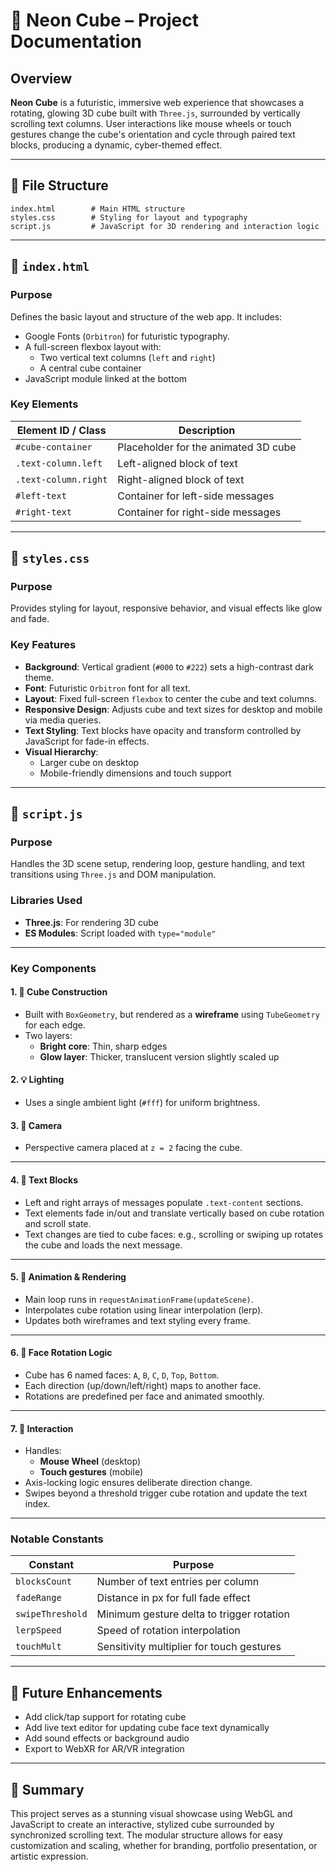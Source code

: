 

# 📄 Neon Cube – Project Documentation

## Overview

**Neon Cube** is a futuristic, immersive web experience that showcases a rotating, glowing 3D cube built with `Three.js`, surrounded by vertically scrolling text columns. User interactions like mouse wheels or touch gestures change the cube's orientation and cycle through paired text blocks, producing a dynamic, cyber-themed effect.

---

## 🧱 File Structure

```
index.html        # Main HTML structure
styles.css        # Styling for layout and typography
script.js         # JavaScript for 3D rendering and interaction logic
```

---

## 🔹 `index.html`

### Purpose
Defines the basic layout and structure of the web app. It includes:

- Google Fonts (`Orbitron`) for futuristic typography.
- A full-screen flexbox layout with:
  - Two vertical text columns (`left` and `right`)
  - A central cube container
- JavaScript module linked at the bottom

### Key Elements

| Element ID / Class   | Description |
|----------------------|-------------|
| `#cube-container`    | Placeholder for the animated 3D cube |
| `.text-column.left`  | Left-aligned block of text |
| `.text-column.right` | Right-aligned block of text |
| `#left-text`         | Container for left-side messages |
| `#right-text`        | Container for right-side messages |

---

## 🎨 `styles.css`

### Purpose
Provides styling for layout, responsive behavior, and visual effects like glow and fade.

### Key Features

- **Background**: Vertical gradient (`#000` to `#222`) sets a high-contrast dark theme.
- **Font**: Futuristic `Orbitron` font for all text.
- **Layout**: Fixed full-screen `flexbox` to center the cube and text columns.
- **Responsive Design**: Adjusts cube and text sizes for desktop and mobile via media queries.
- **Text Styling**: Text blocks have opacity and transform controlled by JavaScript for fade-in effects.
- **Visual Hierarchy**:
  - Larger cube on desktop
  - Mobile-friendly dimensions and touch support

---

## 🧠 `script.js`

### Purpose
Handles the 3D scene setup, rendering loop, gesture handling, and text transitions using `Three.js` and DOM manipulation.

### Libraries Used

- **Three.js**: For rendering 3D cube
- **ES Modules**: Script loaded with `type="module"`

---

### Key Components

#### 1. 🔲 **Cube Construction**

- Built with `BoxGeometry`, but rendered as a **wireframe** using `TubeGeometry` for each edge.
- Two layers:
  - **Bright core**: Thin, sharp edges
  - **Glow layer**: Thicker, translucent version slightly scaled up

#### 2. 💡 **Lighting**

- Uses a single ambient light (`#fff`) for uniform brightness.

#### 3. 🧭 **Camera**

- Perspective camera placed at `z = 2` facing the cube.

---

#### 4. 🔄 **Text Blocks**

- Left and right arrays of messages populate `.text-content` sections.
- Text elements fade in/out and translate vertically based on cube rotation and scroll state.
- Text changes are tied to cube faces: e.g., scrolling or swiping up rotates the cube and loads the next message.

---

#### 5. 🔁 **Animation & Rendering**

- Main loop runs in `requestAnimationFrame(updateScene)`.
- Interpolates cube rotation using linear interpolation (lerp).
- Updates both wireframes and text styling every frame.

---

#### 6. 🧭 **Face Rotation Logic**

- Cube has 6 named faces: `A`, `B`, `C`, `D`, `Top`, `Bottom`.
- Each direction (up/down/left/right) maps to another face.
- Rotations are predefined per face and animated smoothly.

---

#### 7. 🧲 **Interaction**

- Handles:
  - **Mouse Wheel** (desktop)
  - **Touch gestures** (mobile)
- Axis-locking logic ensures deliberate direction change.
- Swipes beyond a threshold trigger cube rotation and update the text index.

---

### Notable Constants

| Constant        | Purpose |
|-----------------|---------|
| `blocksCount`   | Number of text entries per column |
| `fadeRange`     | Distance in px for full fade effect |
| `swipeThreshold`| Minimum gesture delta to trigger rotation |
| `lerpSpeed`     | Speed of rotation interpolation |
| `touchMult`     | Sensitivity multiplier for touch gestures |

---

## 🧪 Future Enhancements

- Add click/tap support for rotating cube
- Add live text editor for updating cube face text dynamically
- Add sound effects or background audio
- Export to WebXR for AR/VR integration

---

## 📌 Summary

This project serves as a stunning visual showcase using WebGL and JavaScript to create an interactive, stylized cube surrounded by synchronized scrolling text. The modular structure allows for easy customization and scaling, whether for branding, portfolio presentation, or artistic expression.
